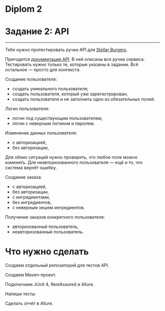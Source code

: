 # Diplom 2
# Задание 2: API

---
Тебе нужно протестировать ручки API для [Stellar Burgers](https://stellarburgers.nomoreparties.site/).

Пригодится [документация API](https://code.s3.yandex.net/qa-automation-engineer/java/cheatsheets/paid-track/diplom/api-documentation.pdf). В ней описаны все ручки сервиса. Тестировать нужно только те, которые указаны в задании. Всё остальное — просто для контекста.

Создание пользователя:

* создать уникального пользователя;
* создать пользователя, который уже зарегистрирован;
* создать пользователя и не заполнить одно из обязательных полей.

Логин пользователя:

* логин под существующим пользователем,
* логин с неверным логином и паролем.

Изменение данных пользователя:

* с авторизацией,
* без авторизации,

Для обеих ситуаций нужно проверить, что любое поле можно изменить. Для неавторизованного пользователя — ещё и то, что система вернёт ошибку.

Создание заказа:

* с авторизацией,
* без авторизации,
* с ингредиентами,
* без ингредиентов,
* с неверным хешем ингредиентов.

Получение заказов конкретного пользователя:

* авторизованный пользователь,
* неавторизованный пользователь.

# Что нужно сделать

Создаем отдельный репозиторий для тестов API.

Создаем Maven-проект.

Подключаем JUnit 4, RestAssured и Allure.

Напиши тесты

Сделать отчёт в Allure.

